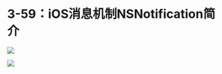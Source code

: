 # 3-59：iOS消息机制NSNotification简介

![](https://gitlab.com/kiriha/my-public-pictures/-/raw/main/pictures/2024/06/22_21_1_39_202406222101740.png)

![](https://gitlab.com/kiriha/my-public-pictures/-/raw/main/pictures/2024/06/22_21_4_45_202406222104173.png)
